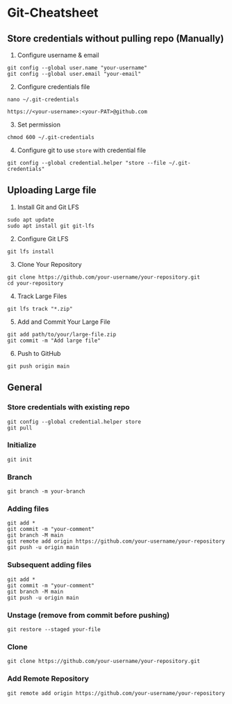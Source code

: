 # Git-Cheatsheet

## Store credentials without pulling repo (Manually)
1. Configure username & email
```
git config --global user.name "your-username"
git config --global user.email "your-email"
```

2. Configure credentials file
```
nano ~/.git-credentials
```
```
https://<your-username>:<your-PAT>@github.com
```

3. Set permission
```
chmod 600 ~/.git-credentials
```

4. Configure git to use `store` with credential file
```
git config --global credential.helper "store --file ~/.git-credentials"
```

## Uploading Large file
1. Install Git and Git LFS
```
sudo apt update
sudo apt install git git-lfs
```

2. Configure Git LFS
```
git lfs install
```

3. Clone Your Repository
```
git clone https://github.com/your-username/your-repository.git
cd your-repository
```

4. Track Large Files
```
git lfs track "*.zip"
```

5. Add and Commit Your Large File
```
git add path/to/your/large-file.zip
git commit -m "Add large file"
```

6. Push to GitHub
```
git push origin main
```

## General
### Store credentials with existing repo
```
git config --global credential.helper store
git pull
```

### Initialize
```
git init
```

### Branch
```
git branch -m your-branch
```

### Adding files
```
git add *
git commit -m "your-comment"
git branch -M main
git remote add origin https://github.com/your-username/your-repository
git push -u origin main
```

### Subsequent adding files
```
git add *
git commit -m "your-comment"
git branch -M main
git push -u origin main
```

### Unstage (remove from commit before pushing)
```
git restore --staged your-file
```

### Clone
```
git clone https://github.com/your-username/your-repository.git
```

### Add Remote Repository
```
git remote add origin https://github.com/your-username/your-repository
```
